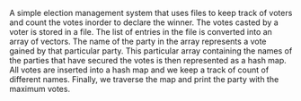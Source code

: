 
A simple election management system that uses files to keep track of voters and count the votes inorder to declare the winner. 
The votes casted by a voter is stored in a file. 
The list of entries in the file is converted  into an array of vectors. 
The name of the party in the array represents a vote gained by that particular party. 
This particular array containing the names of the parties that have secured the votes is then represented as a hash map. 
All votes are inserted into a hash map and we keep a track of count of different names. 
Finally, we traverse the map and print the party with the maximum votes.
